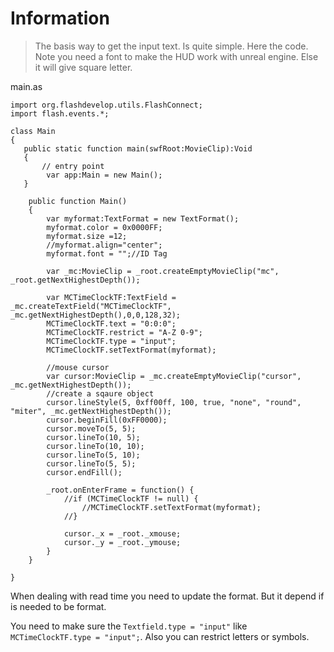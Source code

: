 # Information #
> The basis way to get the input text. Is quite simple. Here the code. Note you need a font to make the HUD work with unreal engine. Else it will give square letter.

main.as
```
import org.flashdevelop.utils.FlashConnect;
import flash.events.*;

class Main 
{
   public static function main(swfRoot:MovieClip):Void
   {
	   // entry point
		var app:Main = new Main();
   }
   
	public function Main() 
	{
		var myformat:TextFormat = new TextFormat();
		myformat.color = 0x0000FF;
		myformat.size =12;
		//myformat.align="center";				
		myformat.font = "";//ID Tag
		
		var _mc:MovieClip = _root.createEmptyMovieClip("mc", _root.getNextHighestDepth());
		
		var MCTimeClockTF:TextField = _mc.createTextField("MCTimeClockTF", _mc.getNextHighestDepth(),0,0,128,32);
		MCTimeClockTF.text = "0:0:0";
		MCTimeClockTF.restrict = "A-Z 0-9";
		MCTimeClockTF.type = "input";
		MCTimeClockTF.setTextFormat(myformat);
		
		//mouse cursor
		var cursor:MovieClip = _mc.createEmptyMovieClip("cursor", _mc.getNextHighestDepth());
		//create a sqaure object
		cursor.lineStyle(5, 0xff00ff, 100, true, "none", "round", "miter", _mc.getNextHighestDepth());
		cursor.beginFill(0xFF0000);
		cursor.moveTo(5, 5);
		cursor.lineTo(10, 5);
		cursor.lineTo(10, 10);
		cursor.lineTo(5, 10);
		cursor.lineTo(5, 5);
		cursor.endFill();
		
		_root.onEnterFrame = function() {
			//if (MCTimeClockTF != null) {
				//MCTimeClockTF.setTextFormat(myformat);
			//}
			
			cursor._x = _root._xmouse;
			cursor._y = _root._ymouse;
		}
	}
	
}
```

When dealing with read time you need to update the format. But it depend if is needed to be format.

You need to make sure the `Textfield.type = "input"` like `MCTimeClockTF.type = "input";`. Also you can restrict letters or symbols.